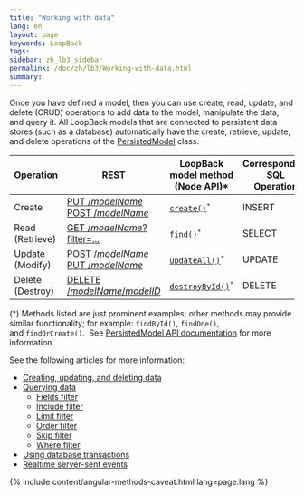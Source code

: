 ```yaml
---
title: "Working with data"
lang: en
layout: page
keywords: LoopBack
tags:
sidebar: zh_lb3_sidebar
permalink: /doc/zh/lb3/Working-with-data.html
summary:
---
```


Once you have defined a model, then you can use create, read, update, and delete (CRUD) operations to add data to the model, manipulate the data, and query it.
All LoopBack models that are connected to persistent data stores (such as a database) automatically have the create, retrieve, update, and delete operations of the
[PersistedModel](http://apidocs.strongloop.com/loopback/#persistedmodel-new-persistedmodel) class.

<table>
  <thead>
    <tr>
      <th>Operation</th>
      <th>REST</th>
      <th>LoopBack model method<br>(Node API)&#42;</th>
      <th>Corresponding SQL<br>Operation</th>
    </tr>
  </thead>
  <tbody>    
    <tr>
      <td>Create</td>
      <td>
        <a href="PersistedModel-REST-API.html#create-model-instance">PUT /<em>modelName</em></a>
        <br/><a href="PersistedModel-REST-API.html#update--insert-instance">POST /<em>modelName</em></a>
      </td>
      <td><code><a href="http://apidocs.strongloop.com/loopback/#persistedmodel-create" class="external-link" rel="nofollow">create()</a><sup>&#42;</sup></code></td>
      <td>INSERT</td>
    </tr>
    <tr>
      <td>Read (Retrieve)</td>
      <td><a href="PersistedModel-REST-API.html#find-matching-instances">GET /<em>modelName</em>?filter=...</a></td>
      <td><code><a href="http://apidocs.strongloop.com/loopback/#persistedmodel-find" class="external-link" rel="nofollow">find()</a><sup>&#42;</sup></code></td>
      <td>SELECT</td>
    </tr>
    <tr>
      <td>Update (Modify)</td>
      <td>
        <a href="PersistedModel-REST-API.html#update--insert-instance">POST /<em>modelName</em></a>
        <br/><a href="PersistedModel-REST-API.html#update-model-instance-attributes">PUT /<em>modelName</em></a>
      </td>
      <td><code><a href="http://apidocs.strongloop.com/loopback/#persistedmodel-updateall" class="external-link" rel="nofollow">updateAll()</a><sup>&#42;</sup></code></td>
      <td>UPDATE</td>
    </tr>
    <tr>
      <td>Delete (Destroy)</td>
      <td><a href="PersistedModel-REST-API.html#delete-model-instance">DELETE /<em>modelName</em>/<em>modelID</em></a></td>
      <td><code><a href="http://apidocs.strongloop.com/loopback/#persistedmodel-destroybyid" class="external-link" rel="nofollow">destroyById()</a><sup>&#42;</sup></code></td>
      <td>DELETE</td>
    </tr>
  </tbody>
</table>

(&#42;) Methods listed are just prominent examples; other methods may provide similar functionality; for example: `findById()`, `findOne()`, and `findOrCreate()`. 
See [PersistedModel API documentation](http://apidocs.strongloop.com/loopback/#persistedmodel) for more information.

See the following articles for more information:

* [Creating, updating, and deleting data](Creating-updating-and-deleting-data.html)
* [Querying data](Querying-data.html)
  * [Fields filter](Fields-filter.html)
  * [Include filter](Include-filter.html)
  * [Limit filter](Limit-filter.html)
  * [Order filter](Order-filter.html)
  * [Skip filter](Skip-filter.html)
  * [Where filter](Where-filter.html)
* [Using database transactions](Using-database-transactions.html)
* [Realtime server-sent events](Realtime-server-sent-events.html)

{% include content/angular-methods-caveat.html lang=page.lang %}
